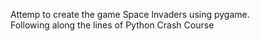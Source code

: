 Attemp to create the game Space Invaders using pygame.<br>
Following along the lines of Python Crash Course
